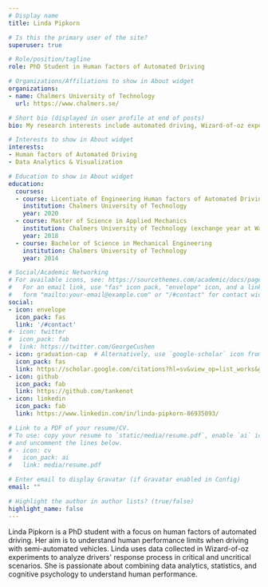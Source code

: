 ```yaml
---
# Display name
title: Linda Pipkorn

# Is this the primary user of the site?
superuser: true

# Role/position/tagline
role: PhD Student in Human factors of Automated Driving 

# Organizations/Affiliations to show in About widget
organizations:
- name: Chalmers University of Technology
  url: https://www.chalmers.se/

# Short bio (displayed in user profile at end of posts)
bio: My research interests include automated driving, Wizard-of-oz experiments, and data analytics and visualization.

# Interests to show in About widget
interests:
- Human factors of Automated Driving 
- Data Analytics & Visualization 

# Education to show in About widget
education:
  courses:
  - course: Licentiate of Engineering Human factors of Automated Driving 
    institution: Chalmers University of Technology
    year: 2020
  - course: Master of Science in Applied Mechanics
    institution: Chalmers University of Technology (exchange year at Waterloo University, Canada) 
    year: 2018
  - course: Bachelor of Science in Mechanical Engineering 
    institution: Chalmers University of Technology 
    year: 2014

# Social/Academic Networking
# For available icons, see: https://sourcethemes.com/academic/docs/page-builder/#icons
#   For an email link, use "fas" icon pack, "envelope" icon, and a link in the
#   form "mailto:your-email@example.com" or "/#contact" for contact widget.
social:
- icon: envelope
  icon_pack: fas
  link: '/#contact'
#- icon: twitter
#  icon_pack: fab
#  link: https://twitter.com/GeorgeCushen
- icon: graduation-cap  # Alternatively, use `google-scholar` icon from `ai` icon pack
  icon_pack: fas
  link: https://scholar.google.com/citations?hl=sv&view_op=list_works&gmla=AJsN-F70yXMctiiPJcFPKIK7x2xy1w2fDUu9evQzVgc3-4KoZdkkJ1obUnghvOtOXpDKzEmdjqJwFfkIX3LP4oPmN-ZEUhxpWFMhAho-bfNhvBKannzxrkg&user=pWA07nMAAAAJ
- icon: github
  icon_pack: fab
  link: https://github.com/tankenot
- icon: linkedin
  icon_pack: fab
  link: https://www.linkedin.com/in/linda-pipkorn-86935093/

# Link to a PDF of your resume/CV.
# To use: copy your resume to `static/media/resume.pdf`, enable `ai` icons in `params.toml`, 
# and uncomment the lines below.
# - icon: cv
#   icon_pack: ai
#   link: media/resume.pdf

# Enter email to display Gravatar (if Gravatar enabled in Config)
email: ""

# Highlight the author in author lists? (true/false)
highlight_name: false
---
```


Linda Pipkorn is a PhD student with a focus on human factors of automated driving. Her aim is to understand human performance limits when driving with semi-automated vehicles. Linda uses data collected in Wizard-of-oz experiments to analyze drivers' response process in critical and uncritical scenarios. She is passionate about combining data analytics, statistics, and cognitive psychology to understand human performance. 


